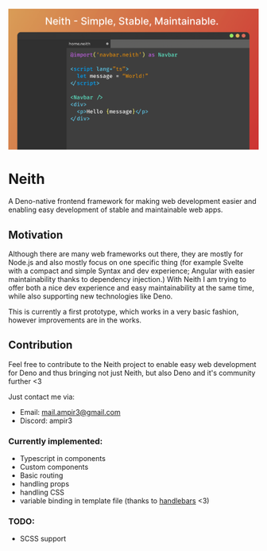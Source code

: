 ![](readme/title.png)

# Neith
A Deno-native frontend framework for making web development easier and enabling easy development of stable and maintainable web apps.

## Motivation

Although there are many web frameworks out there, they are mostly for Node.js and also mostly focus on one specific thing (for example Svelte with a compact and simple Syntax and dev experience; Angular with easier maintainability thanks to dependency injection.) With Neith I am trying to offer both a nice dev experience and easy maintainability at the same time, while also supporting new technologies like Deno.

This is currently a first prototype, which works in a very basic fashion, however improvements are in the works.

## Contribution

Feel free to contribute to the Neith project to enable easy web development for Deno and thus bringing not just Neith, but also Deno and it's community
further <3

Just contact me via:
 - Email: mail.ampir3@gmail.com
 - Discord: ampir3

### Currently implemented:
 - Typescript in components
 - Custom components
 - Basic routing
 - handling props
 - handling CSS
 - variable binding in template file (thanks to <a href="https://github.com/handlebars-lang/handlebars.js">handlebars</a> <3)

### TODO:
 - SCSS support